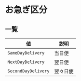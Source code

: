 

お急ぎ区分
=====


一覧
--




| 値 | 説明 |
| --- | --- |
| `SameDayDelivery` | 当日便 |
| `NextDayDelivery` | 翌日便 |
| `SecondDayDelivery` | 翌々日便 |



